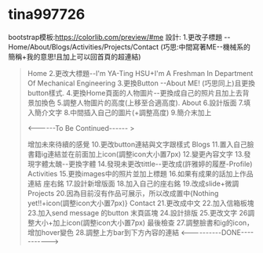 # tina997726
bootstrap模板:https://colorlib.com/preview/#me
設計:
1.更改子標題 --Home/About/Blogs/Activities/Projects/Contact
  (巧思:中間寫著ME--機械系的簡稱+我的意思!且加上可以回首頁的超連結)
>Home
2.更改大標題--I'm YA-Ting HSU+I'm A Freshman In Department Of Mechanical Engineering
3.更換Button --About ME! (巧思同上)且更換button樣式.
4.更換Home頁面的人物圖片--更換成自己的照片且加上去背景加換色
5.調整人物圖片的高度(上移至合適高度).
>About
6.設計版面
7.填入簡介文字
8.中間插入自己的圖片(+調整高度)
9.簡介末加上<p> &lt;------To Be Continued------ &gt;</p>增加未來待續的感覺
10.更改button連結與文字跟樣式
>Blogs
11.置入自己臉書籍ig連結並在前面加上icon(調整icon大小置7px)
12.變更內容文字
13.發現字體太醜--更換字體
14.發現未更改tittle--更改成(許雅婷的履歷-Profile)
>Activities
15.更換images中的照片並加上標題
16.如果有成果的話加上作品連結
座右銘
17.設計新增版面
18.加入自己的座右銘
19.改成slide+微調
>Projects
20.因為目前沒有作品可展示，所以改成置中{Nothing yet!!+icon(調整icon大小置7px)}
>Contact
21.更改成中文
22.加入信箱板塊
23.加入send message 的button
>末頁區塊
24.設計排版
25.更改文字
26調整大小+加上icon(調整icon大小置7px)
>最後檢查
27.調整臉書和ig的icon，增加hover變色
28.調整上方bar到下方內容的連結
><----------DONE----------->
